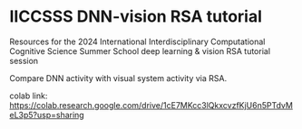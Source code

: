 # IICCSSS DNN-vision RSA tutorial

Resources for the 2024 International Interdisciplinary Computational Cognitive Science Summer School deep learning & vision RSA tutorial session

Compare DNN activity with visual system activity via RSA.

colab link:  [https://colab.research.google.com/drive/1cE7MKcc3lQkxcvzfKjU6n5PTdvMeL3p5?usp=sharing
](https://colab.research.google.com/drive/14w5ziqlP-tVor0AsH4D-f5BxyfMNJMV5?usp=sharing)
